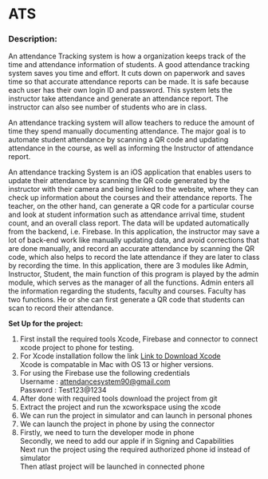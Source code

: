 # ATS 
### Description:
An attendance Tracking system is how a organization keeps track of the time and attendance information of students. A good attendance tracking system saves you time and effort.  It cuts down on paperwork and saves time so that accurate attendance reports can be made. It is safe because each user has their own login ID and password. This system lets the instructor take attendance and generate an attendance report. The instructor can also see number of students who are in class.

An attendance tracking system will allow teachers to reduce the amount of time they spend manually documenting attendance. The major goal is to automate student attendance by scanning a QR code and updating attendance in the course, as well as informing the Instructor of attendance report.

An attendance tracking System is an  iOS application that enables users to update their attendance by scanning the QR code generated by the instructor with their camera and being linked to the website, where they can check up information about the courses and their attendance reports. The teacher, on the other hand, can generate a QR code for a particular course and look at student information such as attendance arrival time, student count, and an overall class report. The data will be updated automatically from the backend, i.e. Firebase. In this application, the instructor may save a lot of back-end work like manually updating data, and avoid corrections that are done manually, and record an accurate attendance by scanning the QR code, which also helps to record the late attendance if they are later to class by recording the time. In this application, there are 3 modules like Admin, Instructor, Student, the main function of this program is played by the admin module, which serves as the manager of all the functions. Admin enters all the information regarding the students, faculty and courses. Faculty has two functions. He or she can first generate a QR code that students can scan to record their attendance. 

<b>Set Up for the project:</b>
1. First install the required tools Xcode, Firebase and connector to connect xcode project to phone for testing.
2. For Xcode installation follow the link 
   [Link to Download Xcode](https://download.developer.apple.com/Developer_Tools/Xcode_14.1/Xcode_14.1.xip)<br>
   Xcode is compatable in Mac with OS 13 or higher versions.
3. For using the Firebase use the following credentials<br>
   Username : attendancesystem90@gmail.com<br>
   Password : Test123@1234
4. After done with required tools download the project from git
5. Extract the project and run the xcworkspace using the xcode
6. We can run the project in simulator and can launch in personal phones
7. We can launch the project in phone by using the connector
8. Firstly, we need to turn the developer mode in phone<br>
   Secondly, we need to add our apple if in Signing and Capabilities<br>
   Next run the project using the required authorized phone id instead of simulator<br>
   Then atlast project will be launched in connected phone<br>


